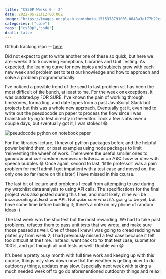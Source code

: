 ```yaml
---
title: "CS50P Weeks 0 - 2"
date: 2022-05-21T12:00:00Z
image: "https://images.unsplash.com/photo-1515378791036-0648a3ef77b2?crop=entropy&cs=tinysrgb&fm=jpg&ixlib=rb-1.2.1&q=80&raw_url=true&ixid=MnwxMjA3fDB8MHxwaG90by1wYWdlfHx8fGVufDB8fHx8&auto=format&fit=crop&w=1170"
categories: ["code"]
tags: ["cs50p","code"]
draft: false
---
```


Github tracking repo -- [here](https://github.com/haleyelder/cs50)

Did not expect to get to write another one of these so quick, but here we are: weeks 3 to 5 covering Exceptions, Libraries and Unit Testing. As expected, the learning curve for new topics and subjects grew with each new week and problem set to test our knowledge and how to approach and solve a problem programmatically.

I’ve noticed a possible trend of the send to last problem set has been the most difficult of the bunch, at least to me. For the week on exceptions, it was outdated.py FOR SURE. I’ve known the pain of working through timezones, formatting, and date types from a past JavaScript Slack bot projects but this was a whole new approach. Eventually got it, even had to write out the pseudocode on paper to process the flow since I was brainstuck trying to test directly in the editor. Took a few stabs over a couple days, but eventually got it, I was stoked! 😁

![pseudocode python on notebook paper](https://pbs.twimg.com/media/FTLP85sUsAAt_Xz?format=jpg&name=small)

For the libraries lecture, I knew of python packages before and the helpful power behind them, or past examples using node packages to limit ‘reinventing the wheel’ of work. There were the useful smaller ones to generate and sort random numbers or letters...or an ASCII cow or dino with speech bubbles 😂 Once again, second to last, ‘little professor’ was a pain problem for me! I admit I got impatient with a test case and moved on, the only one so far (more on this later) I have missed in this course.

The last bit of lecture and problems I recall from attempting to use during my watchlist data analysis to using API calls. The specifications for the final project was also posted during this time, and most likely, mine will be incorporating at least one API. Not quite sure what it’s going to be yet, but have some time before building it; there’s a note on my phone of random ideas :)

The last week was the shortest but the most rewarding. We had to take past problems, refactor them to pass unit tests that we wrote, and make sure those passed as well. One of these I knew I was going to dread redoing was plates.py from week 2; I had previously missed a test case because it felt too difficult at the time. Instead, went back to fix that test case, submit for 100%, and got through all unit tests as well! Double win 😁

It’s been a pretty busy month with full time work and keeping up with this course, things may slow down now that the weather is getting nicer to do outdoorsy things, updates may slow. Especially next week with taking a much needed week off to go do aforementioned outdoorsy things and relax!
